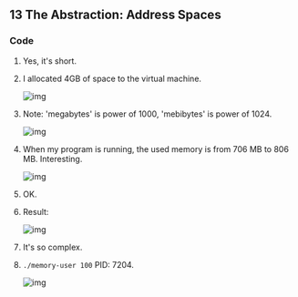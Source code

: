 ## 13 The Abstraction: Address Spaces

### Code

1. Yes, it's short.

2. I allocated 4GB of space to the virtual machine.

   ![img](./images/1.png)

3. Note: 'megabytes' is power of 1000, 'mebibytes' is power of 1024.

   ![img](./images/2.png)

4. When my program is running, the used memory is from 706 MB to 806 MB. Interesting.

   ![img](./images/3.png)

5. OK.

6. Result:

   ![img](./images/4.png)

7. It's so complex.

8. `./memory-user 100` PID: 7204.

   ![img](./images/5.png)
